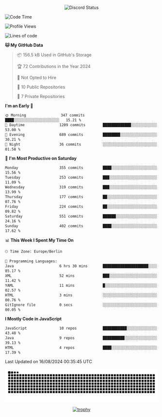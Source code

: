 <!-- Discord Status -->
<p align="center">
  <img src="https://lanyard.cnrad.dev/api/531896089096486922?borderRadius=30px" alt="Discord Status" />
</p>

<!--START_SECTION:waka-->
![Code Time](http://img.shields.io/badge/Code%20Time-915%20hrs%2030%20mins-blue)

![Profile Views](http://img.shields.io/badge/Profile%20Views-10-blue)

![Lines of code](https://img.shields.io/badge/From%20Hello%20World%20I%27ve%20Written-3.9%20million%20lines%20of%20code-blue)

**🐱 My GitHub Data** 

> 📦 156.5 kB Used in GitHub's Storage 
 > 
> 🏆 72 Contributions in the Year 2024
 > 
> 🚫 Not Opted to Hire
 > 
> 📜 10 Public Repositories 
 > 
> 🔑 7 Private Repositories 
 > 
**I'm an Early 🐤** 

```text
🌞 Morning                347 commits         ████░░░░░░░░░░░░░░░░░░░░░   15.21 % 
🌆 Daytime                1209 commits        █████████████░░░░░░░░░░░░   53.00 % 
🌃 Evening                689 commits         ████████░░░░░░░░░░░░░░░░░   30.21 % 
🌙 Night                  36 commits          ░░░░░░░░░░░░░░░░░░░░░░░░░   01.58 % 
```
📅 **I'm Most Productive on Saturday** 

```text
Monday                   355 commits         ████░░░░░░░░░░░░░░░░░░░░░   15.56 % 
Tuesday                  253 commits         ███░░░░░░░░░░░░░░░░░░░░░░   11.09 % 
Wednesday                319 commits         ███░░░░░░░░░░░░░░░░░░░░░░   13.99 % 
Thursday                 177 commits         ██░░░░░░░░░░░░░░░░░░░░░░░   07.76 % 
Friday                   224 commits         ██░░░░░░░░░░░░░░░░░░░░░░░   09.82 % 
Saturday                 551 commits         ██████░░░░░░░░░░░░░░░░░░░   24.16 % 
Sunday                   402 commits         ████░░░░░░░░░░░░░░░░░░░░░   17.62 % 
```


📊 **This Week I Spent My Time On** 

```text
🕑︎ Time Zone: Europe/Berlin

💬 Programming Languages: 
Java                     6 hrs 30 mins       █████████████████████░░░░   85.17 % 
XML                      52 mins             ███░░░░░░░░░░░░░░░░░░░░░░   11.42 % 
YAML                     11 mins             █░░░░░░░░░░░░░░░░░░░░░░░░   02.57 % 
HTML                     3 mins              ░░░░░░░░░░░░░░░░░░░░░░░░░   00.76 % 
GitIgnore file           0 secs              ░░░░░░░░░░░░░░░░░░░░░░░░░   00.05 % 
```

**I Mostly Code in JavaScript** 

```text
JavaScript               10 repos            ███████████░░░░░░░░░░░░░░   43.48 % 
Java                     9 repos             ██████████░░░░░░░░░░░░░░░   39.13 % 
HTML                     4 repos             ████░░░░░░░░░░░░░░░░░░░░░   17.39 % 
```




 Last Updated on 16/08/2024 00:35:45 UTC
<!--END_SECTION:waka-->

<!-- GitHub Contribution Snake -->
<p align="center">
  <img src="https://raw.githubusercontent.com/vxnsin/vxnsin/output/github-contribution-grid-snake-dark.svg" alt="GitHub Contribution Snake" />
</p>

<!-- GitHub Trophy -->
<p align="center">
  <a href="https://github.com/ryo-ma/github-profile-trophy">
    <img src="https://github-profile-trophy.vercel.app/?username=vxnsin&theme=onedark" alt="trophy" />
  </a>
</p>
